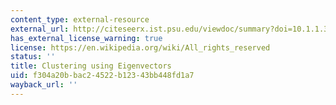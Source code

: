 ```yaml
---
content_type: external-resource
external_url: http://citeseerx.ist.psu.edu/viewdoc/summary?doi=10.1.1.35.9453
has_external_license_warning: true
license: https://en.wikipedia.org/wiki/All_rights_reserved
status: ''
title: Clustering using Eigenvectors
uid: f304a20b-bac2-4522-b123-43bb448fd1a7
wayback_url: ''
---
```

